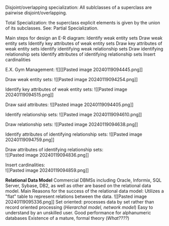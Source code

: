 
Disjoint/overlapping specialization:
	All sublclasses of a superclass are pairwise disjoint/overlapping.

Total Specialization:
	the superclass explicit elements is given by the union of its subclasses.
	See: Partial Specialization.

Main steps for design an E-R diagram:
	Identify weak entity sets
	Draw weak entity sets
	Identify key attributes of weak entity sets
	Draw key attributes of weak entity sets
	identify identifying weak relationship sets
	Draw identifying relationship sets
	Identify attributes of identifying relationship sets
	Insert cardinalities

E.X. Gym Management:	![][[Pasted image 20240119094445.png]]
	
Draw weak entity sets:	![[Pasted image 20240119094254.png]]

Identify key attributes of weak entity sets:
![[Pasted image 20240119094515.png]]
	
Draw said attributes:
![[Pasted image 20240119094405.png]]
	
Identify relationship sets:
![[Pasted image 20240119094610.png]]

Draw relationship sets:	
![[Pasted image 20240119094638.png]]

Identify attributes of identifying relationship sets:
![[Pasted image 20240119094759.png]]

Draw attributes of identifying relationship sets:	
![[Pasted image 20240119094836.png]]

Insert cardinalities:		
![[Pasted image 20240119094859.png]]


**Relational Data Model**
	Commercial DBMSs including Oracle, Informix, SQL Server, Sybase, DB2, as well as other are based on the relational data model.
	Main Reasons for the success of the relational data model:
		Utilizes a "flat" table to represent relations between the data.
![[Pasted image 20240119095336.png]]
		Set oriented:
			processes data by set rather than record oriented processing (*Hierarchal model, network model*)
		Easy to understand by an unskilled user.
		Good performance for alphanumeric databases
		Existence of a mature, formal theory (*What????*)
		
